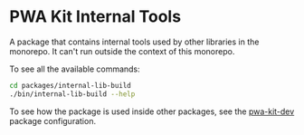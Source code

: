 # PWA Kit Internal Tools

A package that contains internal tools used by other libraries in the monorepo.
It can't run outside the context of this monorepo.

To see all the available commands:

```bash
cd packages/internal-lib-build
./bin/internal-lib-build --help
```

To see how the package is used inside other packages, see the [pwa-kit-dev](https://github.com/SalesforceCommerceCloud/pwa-kit/blob/develop/packages/pwa-kit-dev/package.json#L29) package configuration.
